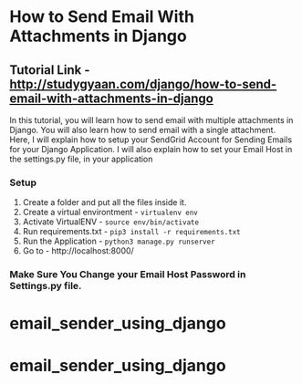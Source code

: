 # How to Send Email With Attachments in Django

## Tutorial Link - http://studygyaan.com/django/how-to-send-email-with-attachments-in-django

In this tutorial, you will learn how to send email with multiple attachments in Django. You will also learn how to send email with a single attachment. Here, I will explain how to setup your SendGrid Account for Sending Emails for your Django Application. I will also explain how to set your Email Host in the settings.py file, in your application

### Setup
1. Create a folder and put all the files inside it.
2. Create a virtual environtment - `virtualenv env`
3. Activate VirtualENV - `source env/bin/activate`
4. Run requirements.txt - `pip3 install -r requirements.txt`
5. Run the Application - `python3 manage.py runserver`
6. Go to - http://localhost:8000/

### Make Sure You Change your Email Host Password in Settings.py file.
# email_sender_using_django
# email_sender_using_django
